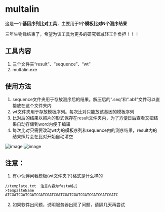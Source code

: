 # multalin
这是一个**基因序列比对工具**，主要用于**1个模板比对N个测序结果**

三年生物缘结束了，希望为该工具为更多的研究者减轻工作负担！！！

## 工具内容
1. 三个文件夹“result”、“sequence”、“wt”
2. multalin.exe

## 使用方法
1. sequence文件夹用于存放测序后的结果。解压后的“.seq”和“.ab1”文件可以直接放在这个文件夹内
2. wt文件夹用于存放模板序列。每次比对只能放该基因的模板序列
3. 比对后的结果以照片的形式保存在result文件夹内，为了方便日后查看又把结果自动存储到word内便于编辑
4. 每次比对只需要改动wt内的模板序列和sequence内的测序结果，result内的结果照片会在比对开始自动清空

![image](https://user-images.githubusercontent.com/113836412/190904212-6efd6790-153a-4b71-a174-9cb04ca284bc.png)
![image](https://user-images.githubusercontent.com/113836412/190904381-403f7238-171b-4552-9dd9-3b486d41d986.png)
## 注意：
1. 有小伙伴问我模板(wt文件夹下)格式是什么样的
```
//template.txt	注意内容为fasta格式
>tempalteName   
ATCGATCGATCGATCGATCGATCGATCGATCGATCGATCGATCGATCGATC
```
2. 如果软件出问题，说明服务器出现了问题，请隔几天再尝试

